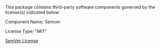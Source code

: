 This package contains third-party software components governed by the license(s) indicated below:

Component Name: Semver

License Type: "MIT"

[SemVer License](https://github.com/maxhauser/semver/blob/master/License.txt)
